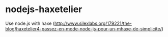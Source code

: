 nodejs-haxetelier
=================

Use node.js with haxe (http://www.silexlabs.org/179221/the-blog/haxetelier4-passez-en-mode-node-js-pour-un-mhaxe-de-simplicite/)
